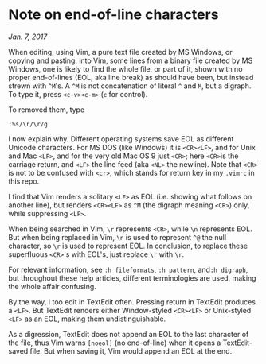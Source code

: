 # Note on end-of-line characters
*Jan. 7, 2017*

When editing, using Vim, a pure text file created by MS Windows, or copying and pasting, into Vim, some lines from a binary file created by MS Windows, one is likely to find the whole file, or part of it, shown with no proper end-of-lines (EOL, aka line break) as should have been, but instead strewn with `^M`'s. A `^M` is not concatenation of literal `^` and `M`, but a digraph. To type it, press `<c-v><c-m>` (`c` for control).

To removed them, type 

    :%s/\r/\r/g

I now explain why. Different operating systems save EOL as different Unicode characters. For MS DOS (like Windows) it is `<CR><LF>`, and for Unix and Mac `<LF>`, and for the very old Mac OS 9 just `<CR>`; here `<CR>`is the carriage return, and `<LF>` the line feed (aka `<NL>` the newline). Note that `<CR>` is not to be confused with `<cr>`, which stands for return key in my `.vimrc` in this repo.

I find that Vim renders a solitary `<LF>` as EOL (i.e. showing what follows on another line), but renders `<CR><LF>` as `^M` (the digraph meaning `<CR>`) only, while suppressing `<LF>`.

When being searched in Vim, `\r` represents `<CR>`, while `\n` represents EOL. But when being replaced in Vim, `\n` is used to represent `^@` the null character, so `\r` is used to represent EOL. In conclusion, to replace these superfluous `<CR>`'s with EOL's, just replace `\r` with `\r`.

For relevant information, see `:h fileformats`, `:h pattern`, and`:h digraph`, but throughout these help articles, different terminologies are used, making the whole affair confusing.

By the way, I too edit in TextEdit often. Pressing return in TextEdit produces a `<LF>`. But TextEdit renders either Window-styled `<CR><LF>` or Unix-styled `<LF>` as an EOL, making them undistinguishable.

As a digression, TextEdit does not append an EOL to the last character of the file, thus Vim warns `[noeol]` (no end-of-line) when it opens a TextEdit-saved file. But when saving it, Vim would append an EOL at the end.